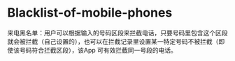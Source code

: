 # Blacklist-of-mobile-phones
来电黑名单：用户可以根据输入的号码区段来拦截电话，只要号码里包含这个区段就会被拦截（自己设置的），也可以在拦截记录里设置某一特定号码不被拦截（即使该号码符合拦截区段），该App 可有效拦截同一号段的电话。

